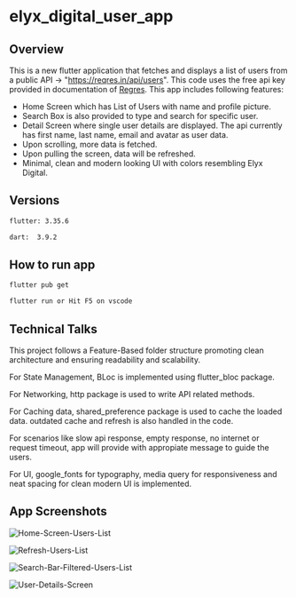 # elyx_digital_user_app

## Overview
This is a new flutter application that fetches and displays a list of users from a public API -> "https://reqres.in/api/users". This code uses the free api key provided in documentation of [Regres](https://reqres.in). This app includes following features:

 + Home Screen which has List of Users with name and profile picture.
 + Search Box is also provided to type and search for specific user.
 + Detail Screen where single user details are displayed. The api currently has first name, last name, email and avatar as user data.
 + Upon scrolling, more data is fetched.
 + Upon pulling the screen, data will be refreshed.
 + Minimal, clean and modern looking UI with colors resembling Elyx Digital.



## Versions

```bash
flutter: 3.35.6

dart:  3.9.2
```



## How to run app

```bash
flutter pub get

flutter run or Hit F5 on vscode
```


## Technical Talks
 This project follows a Feature-Based folder structure promoting clean architecture and ensuring readability and scalability.

 For State Management, BLoc is implemented using flutter_bloc package.

 For Networking, http package is used to write API related methods.

 For Caching data, shared_preference package is used to cache the loaded data. outdated cache and refresh is also handled in the code.

 For scenarios like slow api response, empty response, no internet or request timeout, app will provide with appropiate message to guide the users.

 For UI, google_fonts for typography, media query for responsiveness and neat spacing for clean modern UI is implemented.


## App Screenshots 
![Home-Screen-Users-List](app_images/Home-Screen-Users-List.png)

![Refresh-Users-List](app_images/Refresh-Users-List.png)

![Search-Bar-Filtered-Users-List](app_images/Search-Bar-Filtered-Users-List.png)

![User-Details-Screen](app_images/User-Details-Screen.png)
